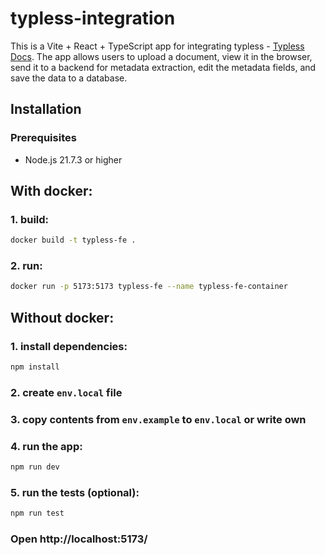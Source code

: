# typless-integration

This is a Vite + React + TypeScript app for integrating typless - [Typless Docs](https://docs.typless.com/docs/start-here). The app allows users to upload a document, view it in the browser, send it to a backend for metadata extraction, edit the metadata fields, and save the data to a database.

## Installation
### Prerequisites
- Node.js 21.7.3 or higher

## With docker:
### 1. build:
```bash
docker build -t typless-fe . 
```

### 2. run:
```bash
docker run -p 5173:5173 typless-fe --name typless-fe-container
```

## Without docker:
### 1. install dependencies:
```bash
npm install
```
### 2. create `env.local` file
### 3. copy contents from `env.example` to `env.local` or write own
### 4. run the app:
```bash
npm run dev
```
### 5. run the tests (optional):
```bash
npm run test
```

### Open http://localhost:5173/
